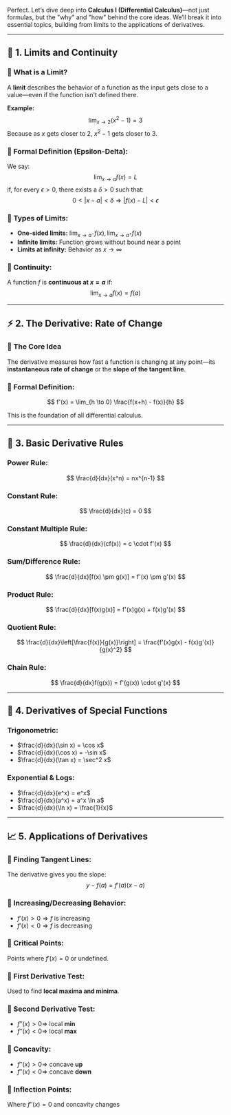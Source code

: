 Perfect. Let’s dive deep into **Calculus I (Differential Calculus)**—not just formulas, but the "why" and "how" behind the core ideas. We’ll break it into essential topics, building from limits to the applications of derivatives.

---

## 🧭 **1. Limits and Continuity**

### 🔹 What is a Limit?
A **limit** describes the behavior of a function as the input gets close to a value—even if the function isn’t defined there.

**Example:**
$$
\lim_{x \to 2} (x^2 - 1) = 3
$$
Because as $x$ gets closer to $2$, $x^2 - 1$ gets closer to $3$.

### 🔹 Formal Definition (Epsilon-Delta):
We say:
$$
\lim_{x \to a} f(x) = L
$$
if, for every $\epsilon > 0$, there exists a $\delta > 0$ such that:
$$
0 < |x - a| < \delta \Rightarrow |f(x) - L| < \epsilon
$$

### 🔹 Types of Limits:
- **One-sided limits:** $\lim_{x \to a^-} f(x), \lim_{x \to a^+} f(x)$
- **Infinite limits:** Function grows without bound near a point
- **Limits at infinity:** Behavior as $x \to \infty$

### 🔹 Continuity:
A function $f$ is **continuous at $x = a$** if:
$$
\lim_{x \to a} f(x) = f(a)
$$

---

## ⚡ **2. The Derivative: Rate of Change**

### 🔹 The Core Idea
The derivative measures how fast a function is changing at any point—its **instantaneous rate of change** or the **slope of the tangent line**.

### 🔹 Formal Definition:
$$
f'(x) = \lim_{h \to 0} \frac{f(x+h) - f(x)}{h}
$$

This is the foundation of all differential calculus.

---

## 🧰 **3. Basic Derivative Rules**

### Power Rule:
$$
\frac{d}{dx}(x^n) = nx^{n-1}
$$

### Constant Rule:
$$
\frac{d}{dx}(c) = 0
$$

### Constant Multiple Rule:
$$
\frac{d}{dx}(cf(x)) = c \cdot f'(x)
$$

### Sum/Difference Rule:
$$
\frac{d}{dx}[f(x) \pm g(x)] = f'(x) \pm g'(x)
$$

### Product Rule:
$$
\frac{d}{dx}[f(x)g(x)] = f'(x)g(x) + f(x)g'(x)
$$

### Quotient Rule:
$$
\frac{d}{dx}\left[\frac{f(x)}{g(x)}\right] = \frac{f'(x)g(x) - f(x)g'(x)}{g(x)^2}
$$

### Chain Rule:
$$
\frac{d}{dx}f(g(x)) = f'(g(x)) \cdot g'(x)
$$

---

## 🧪 **4. Derivatives of Special Functions**

### Trigonometric:
- $\frac{d}{dx}(\sin x) = \cos x$
- $\frac{d}{dx}(\cos x) = -\sin x$
- $\frac{d}{dx}(\tan x) = \sec^2 x$

### Exponential & Logs:
- $\frac{d}{dx}(e^x) = e^x$
- $\frac{d}{dx}(a^x) = a^x \ln a$
- $\frac{d}{dx}(\ln x) = \frac{1}{x}$

---

## 📈 **5. Applications of Derivatives**

### 🔹 Finding Tangent Lines:
The derivative gives you the slope:
$$
y - f(a) = f'(a)(x - a)
$$

### 🔹 Increasing/Decreasing Behavior:
- $f'(x) > 0 \Rightarrow f$ is increasing
- $f'(x) < 0 \Rightarrow f$ is decreasing
### 🔹 Critical Points:
Points where $f'(x) = 0$ or undefined.

### 🔹 First Derivative Test:
Used to find **local maxima and minima**.

### 🔹 Second Derivative Test:
- $f''(x) > 0 \Rightarrow$ local **min**
- $f''(x) < 0 \Rightarrow$ local **max**

### 🔹 Concavity:
- $f''(x) > 0 \Rightarrow$ concave **up**
- $f''(x) < 0 \Rightarrow$ concave **down**

### 🔹 Inflection Points:
Where $f''(x) = 0$ and concavity changes
